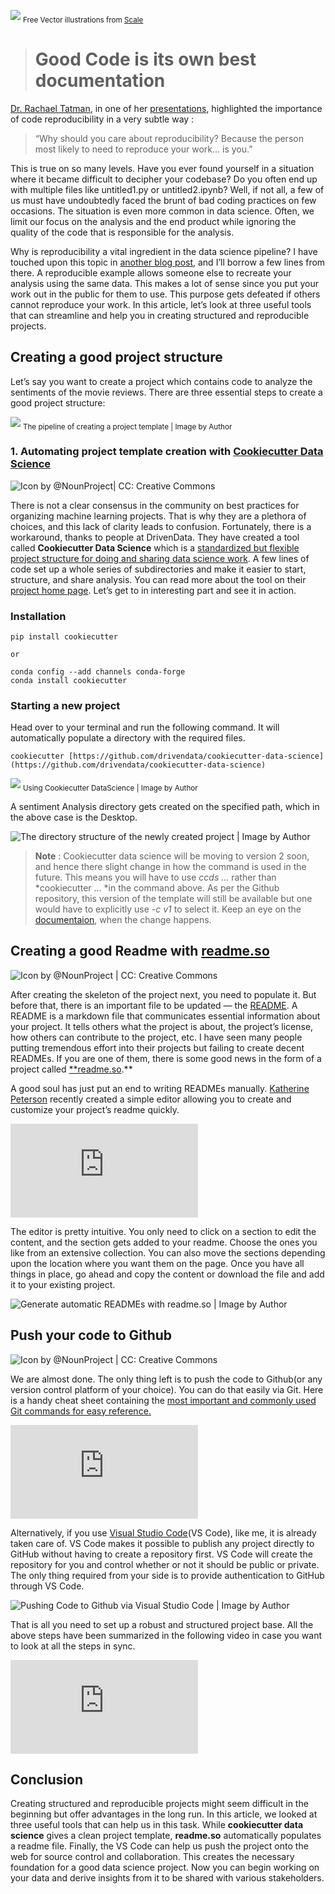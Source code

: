 


![](https://cdn-images-1.medium.com/max/2000/1*z0VoWoaLTXXPv2MN_7b1GQ.png)
<sub>Free Vector illustrations from [Scale](https://2.flexiple.com/scale/all-illustrations?search=code&gender-option-field=Female%7CMale%7CBoth)

> # Good Code is its own best documentation

[Dr. Rachael Tatman](https://twitter.com/rctatman?ref_src=twsrc%5Egoogle%7Ctwcamp%5Eserp%7Ctwgr%5Eauthor), in one of her [presentations](http://www.rctatman.com/files/Tatman_2018_ReproducibleML.pdf), highlighted the importance of code reproducibility in a very subtle way :
>  “Why should you care about reproducibility? Because the person most likely to need to reproduce your work… is you.”

This is true on so many levels. Have you ever found yourself in a situation where it became difficult to decipher your codebase? Do you often end up with multiple files like untitled1.py or untitled2.ipynb? Well, if not all, a few of us must have undoubtedly faced the brunt of bad coding practices on few occasions. The situation is even more common in data science. Often, we limit our focus on the analysis and the end product while ignoring the quality of the code that is responsible for the analysis.

Why is reproducibility a vital ingredient in the data science pipeline? I have touched upon this topic in [another blog post](https://towardsdatascience.com/getting-more-out-of-your-kaggle-notebooks-fb2530ece942?sk=99d718e3b75d8de58e4c1fb23cdc09c4), and I’ll borrow a few lines from there. A reproducible example allows someone else to recreate your analysis using the same data. This makes a lot of sense since you put your work out in the public for them to use. This purpose gets defeated if others cannot reproduce your work. In this article, let’s look at three useful tools that can streamline and help you in creating structured and reproducible projects.

## Creating a good project structure

Let’s say you want to create a project which contains code to analyze the sentiments of the movie reviews. There are three essential steps to create a good project structure:

![](https://cdn-images-1.medium.com/max/2294/1*TwzEaKcZUff8VQkt6ooGsw.png)
<sub>The pipeline of creating a project template | Image by Author

### 1. Automating project template creation with [Cookiecutter Data Science](https://github.com/drivendata/cookiecutter-data-science)

![[](https://thenounproject.com/term/baking/2870320) 
<sub> Icon by @NounProject| CC: Creative Commons](https://cdn-images-1.medium.com/max/2000/1*Gw61dGYG48pd5VO3srkgGg.png)

There is not a clear consensus in the community on best practices for organizing machine learning projects. That is why they are a plethora of choices, and this lack of clarity leads to confusion. Fortunately, there is a workaround, thanks to people at DrivenData. They have created a tool called **Cookiecutter Data Science** which is a [standardized but flexible project structure for doing and sharing data science work](https://github.com/drivendata/cookiecutter-data-science). A few lines of code set up a whole series of subdirectories and make it easier to start, structure, and share analysis. You can read more about the tool on their [project home page](http://drivendata.github.io/cookiecutter-data-science/). Let’s get to in interesting part and see it in action.

### Installation

    pip install cookiecutter

    or

    conda config --add channels conda-forge
    conda install cookiecutter

### Starting a new project

Head over to your terminal and run the following command. It will automatically populate a directory with the required files.

    cookiecutter [https://github.com/drivendata/cookiecutter-data-science](https://github.com/drivendata/cookiecutter-data-science)

![](https://cdn-images-1.medium.com/max/2210/1*w-_2fdm2vXINDfg7j5m10Q.gif)
<sub> Using Cookiecutter DataScience | Image by Author

A sentiment Analysis directory gets created on the specified path, which in the above case is the Desktop.

![The directory structure of the newly created project | Image by Author](https://cdn-images-1.medium.com/max/2000/1*XNDkQBEsy07bHOlQNHohig.png)
>  **Note** : Cookiecutter data science will be moving to version 2 soon, and hence there slight change in how the command is used in the future. This means you will have to use *ccds ...* rather than *cookiecutter ... *in the command above. As per the Github repository, this version of the template will still be available but one would have to explicitly use *-c v1* to select it. Keep an eye on the [documentaion](https://github.com/drivendata/cookiecutter-data-science#new-version-of-cookiecutter-data-science), when the change happens.

## Creating a good Readme with [readme.so](https://readme.so/)

![[Icon by @NounProject](https://thenounproject.com/search/?q=Page&i=2359483) | CC: Creative Commons](https://cdn-images-1.medium.com/max/2000/1*pFC6ZB0FMVita5OHWVpF_g.png)

After creating the skeleton of the project next, you need to populate it. But before that, there is an important file to be updated — the [README](https://docs.github.com/en/github/creating-cloning-and-archiving-repositories/creating-a-repository-on-github/about-readmes). A README is a markdown file that communicates essential information about your project. It tells others what the project is about, the project’s license, how others can contribute to the project, etc. I have seen many people putting tremendous effort into their projects but failing to create decent READMEs. If you are one of them, there is some good news in the form of a project called [**readme.so](https://readme.so/).**

A good soul has just put an end to writing READMEs manually. [Katherine Peterson](https://twitter.com/katherinecodes) recently created a simple editor allowing you to create and customize your project’s readme quickly.

 <iframe src="https://medium.com/media/c1ab59be4e3029a30adae1cf3dd6577a" frameborder=0></iframe>

The editor is pretty intuitive. You only need to click on a section to edit the content, and the section gets added to your readme. Choose the ones you like from an extensive collection. You can also move the sections depending upon the location where you want them on the page. Once you have all things in place, go ahead and copy the content or download the file and add it to your existing project.

![Generate automatic READMEs with readme.so | Image by Author](https://cdn-images-1.medium.com/max/3126/1*Le7xvk0HTxsGR-_xb6eNvA.gif)

## Push your code to Github

![[Icon by @NounProject](https://thenounproject.com/search/?q=Github&i=2346914) | CC: Creative Commons](https://cdn-images-1.medium.com/max/2000/1*7cBYwVhMG_NSHLXifrkmeg.png)

We are almost done. The only thing left is to push the code to Github(or any version control platform of your choice). You can do that easily via Git. Here is a handy cheat sheet containing the [most important and commonly used Git commands for easy reference.](https://education.github.com/git-cheat-sheet-education.pdf)

 <iframe src="https://medium.com/media/58585761cded8c233f1568e936719f27" frameborder=0></iframe>

Alternatively, if you use [Visual Studio Code](https://code.visualstudio.com/)(VS Code), like me, it is already taken care of. VS Code makes it possible to publish any project directly to GitHub without having to create a repository first. VS Code will create the repository for you and control whether or not it should be public or private. The only thing required from your side is to provide authentication to GitHub through VS Code.

![Pushing Code to Github via Visual Studio Code | Image by Author](https://cdn-images-1.medium.com/max/3588/1*XCJ5_8uE1n8B8jf3iUWRAw.gif)

That is all you need to set up a robust and structured project base. All the above steps have been summarized in the following video in case you want to look at all the steps in sync.

 <iframe src="https://medium.com/media/482da1aaaf65139b92d6f68f8b29b328" frameborder=0></iframe>

## Conclusion

Creating structured and reproducible projects might seem difficult in the beginning but offer advantages in the long run. In this article, we looked at three useful tools that can help us in this task. While **cookiecutter data science** gives a clean project template, **readme.so** automatically populates a readme file. Finally, the VS Code can help us push the project onto the web for source control and collaboration. This creates the necessary foundation for a good data science project. Now you can begin working on your data and derive insights from it to be shared with various stakeholders.

